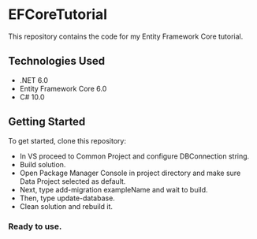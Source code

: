 # EFCoreTutorial

This repository contains the code for my Entity Framework Core tutorial.

## Technologies Used

- .NET 6.0
- Entity Framework Core 6.0
- C# 10.0

## Getting Started

To get started, clone this repository:

- In VS proceed to Common Project and configure DBConnection string.
- Build solution.
- Open Package Manager Console in project directory and make sure Data Project selected as default.
- Next, type add-migration exampleName and wait to build.
- Then, type update-database.
- Clean solution and rebuild it.

### Ready to use.

